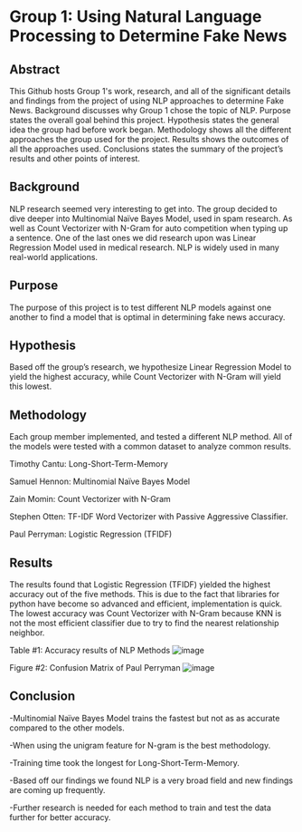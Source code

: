 # Group 1: Using Natural Language Processing to Determine Fake News

## Abstract
This Github hosts Group 1's work, research, and all of the significant  details and findings from the project of using NLP approaches to determine Fake News. Background discusses why Group 1 chose the topic of NLP. Purpose states the overall goal behind this project. Hypothesis states the general idea the group had before work began. Methodology shows all the different approaches the group used for the  project. Results shows the outcomes of all the approaches used. Conclusions states the summary of the project’s results and other points of interest.

## Background
NLP research seemed very interesting to get into. The group decided to dive deeper into Multinomial Naïve Bayes Model, used in spam research. As well as Count Vectorizer with N-Gram for auto competition when typing up a sentence. One of the last ones we did research upon was Linear Regression Model used in medical research. NLP is widely used in many real-world applications. 

## Purpose
The purpose of this project is to test different NLP models against one another to find a model that is optimal in determining fake news accuracy. 

## Hypothesis
Based off the group’s research, we hypothesize Linear Regression Model to yield the highest accuracy, while Count Vectorizer with N-Gram will yield this lowest. 

## Methodology
Each group member implemented, and tested a different NLP method. All of the models were tested with a common dataset to analyze common results. 

  Timothy Cantu: Long-Short-Term-Memory
  
  Samuel Hennon: Multinomial Naïve Bayes Model
  
  Zain Momin: Count Vectorizer with N-Gram
  
  Stephen Otten: TF-IDF Word Vectorizer with Passive Aggressive Classifier.
  
  Paul Perryman: Logistic Regression (TFIDF)

## Results
The results found that Logistic Regression (TFIDF) yielded the highest accuracy out of the five methods. This is due to the fact that libraries for python have become so advanced and efficient, implementation is quick. The lowest accuracy was Count Vectorizer with N-Gram because KNN is not the most efficient classifier due to try to find the nearest relationship neighbor. 

Table #1: Accuracy results of NLP Methods
![image](https://user-images.githubusercontent.com/70922160/166128552-7c26cc79-7e3b-440a-aac2-df8ea5435c06.png)

Figure #2: Confusion Matrix of Paul Perryman
![image](https://user-images.githubusercontent.com/70922160/166128560-5b190cee-9db7-4ed7-9c83-5c3eab23ffc1.png)


## Conclusion
-Multinomial Naïve Bayes Model trains the fastest but not as as accurate compared to the other models.  

-When using the unigram feature for N-gram is the best methodology.

-Training time took the longest for Long-Short-Term-Memory.

-Based off our findings we found NLP is a very broad field and new findings are coming up frequently.

-Further research is needed for each method to train and test the data further for better accuracy. 
